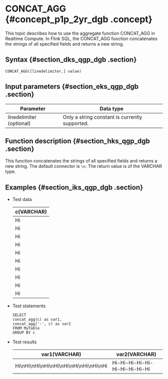 # CONCAT\_AGG {#concept_p1p_2yr_dgb .concept}

This topic describes how to use the aggregate function CONCAT\_AGG in Realtime Compute. In Flink SQL, the CONCAT\_AGG function concatenates the strings of all specified fields and returns a new string.

## Syntax {#section_dks_qgp_dgb .section}

```
CONCAT_AGG([linedelimiter,] value)
```

## Input parameters {#section_eks_qgp_dgb .section}

|Parameter|Data type|
|---------|---------|
|linedelimiter \(optional\)|Only a string constant is currently supported.|

## Function description {#section_hks_qgp_dgb .section}

This function concatenates the strings of all specified fields and returns a new string. The default connector is `\n`. The return value is of the VARCHAR type.

## Examples {#section_iks_qgp_dgb .section}

-   Test data

    |c\(VARCHAR\)|
    |------------|
    |Hi|
    |Hi|
    |Hi|
    |Hi|
    |Hi|
    |Hi|
    |Hi|
    |Hi|
    |Hi|
    |Hi|

-   Test statements

    ```language-sql
    SELECT 
    concat_agg(c) as var1, 
    concat_agg('-', c) as var2
    FROM MyTable
    GROUP BY c
    ```

-   Test results

    |var1\(VARCHAR\)|var2\(VARCHAR\)|
    |---------------|---------------|
    |Hi\\nHi\\nHi\\nHi\\nHi\\nHi\\nHi\\nHi\\nHi\\nHi|Hi-Hi-Hi-Hi-Hi-Hi-Hi-Hi-Hi-Hi|



